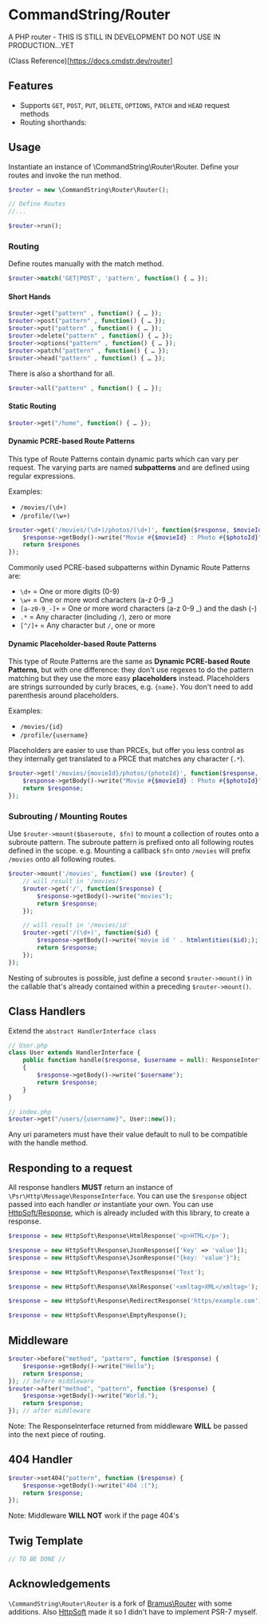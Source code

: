 # CommandString/Router #
A PHP router - THIS IS STILL IN DEVELOPMENT DO NOT USE IN PRODUCTION...YET

(Class Reference)[https://docs.cmdstr.dev/router]

## Features
* Supports `GET`, `POST`, `PUT`, `DELETE`, `OPTIONS`, `PATCH` and `HEAD` request methods
* Routing shorthands:

## Usage
Instantiate an instance of \CommandString\Router\Router. Define your routes and invoke the run method.
```php
$router = new \CommandString\Router\Router();

// Define Routes
//...

$router->run();
```

### Routing
Define routes manually with the match method.
```php
$router->match('GET|POST', 'pattern', function() { … });
```
#### Short Hands
```php
$router->get("pattern" , function() { … });
$router->post("pattern" , function() { … });
$router->put("pattern" , function() { … });
$router->delete("pattern" , function() { … });
$router->options("pattern" , function() { … });
$router->patch("pattern" , function() { … });
$router->head("pattern" , function() { … });
```
There is also a shorthand for all.
```php
$router->all("pattern" , function() { … });
```

#### Static Routing
```php
$router->get("/home", function() { … });
```

#### Dynamic PCRE-based Route Patterns
This type of Route Patterns contain dynamic parts which can vary per request. The varying parts are named **subpatterns** and are defined using regular expressions.

Examples:
-   `/movies/(\d+)`
-   `/profile/(\w+)`

```php
$router->get('/movies/(\d+)/photos/(\d+)', function($response, $movieId, $photoId) {
    $response->getBody()->write("Movie #{$movieId} : Photo #{$photoId}");
    return $respones
});
```

Commonly used PCRE-based subpatterns within Dynamic Route Patterns are:
-   `\d+` = One or more digits (0-9)
-   `\w+` = One or more word characters (a-z 0-9 _)
-   `[a-z0-9_-]+` = One or more word characters (a-z 0-9 _) and the dash (-)
-   `.*` = Any character (including `/`), zero or more
-   `[^/]+` = Any character but `/`, one or more

#### Dynamic Placeholder-based Route Patterns

This type of Route Patterns are the same as **Dynamic PCRE-based Route Patterns**, but with one difference: they don't use regexes to do the pattern matching but they use the more easy **placeholders** instead. Placeholders are strings surrounded by curly braces, e.g. `{name}`. You don't need to add parenthesis around placeholders.

Examples:

-   `/movies/{id}`
-   `/profile/{username}`

Placeholders are easier to use than PRCEs, but offer you less control as they internally get translated to a PRCE that matches any character (`.*`).

```php
$router->get('/movies/{movieId}/photos/{photoId}', function($response, $movieId, $photoId) {
    $response->getBody()->write("Movie #{$movieId} : Photo #{$photoId}");
    return $response;
});
```

### Subrouting / Mounting Routes

Use `$router->mount($baseroute, $fn)` to mount a collection of routes onto a subroute pattern. The subroute pattern is prefixed onto all following routes defined in the scope. e.g. Mounting a callback `$fn` onto `/movies` will prefix `/movies` onto all following routes.

```php
$router->mount('/movies', function() use ($router) {
	// will result in '/movies/'
	$router->get('/', function($response) {
		$response->getBody()->write("movies");
		return $response;
	});

	// will result in '/movies/id'
	$router->get('/(\d+)', function($id) {
		$response->getBody()->write('movie id ' . htmlentities($id););
		return $response;
	});
});
```
Nesting of subroutes is possible, just define a second `$router->mount()` in the callable that's already contained within a preceding `$router->mount()`.

## Class Handlers

Extend the `abstract HandlerInterface class`
```php
// User.php
class User extends HandlerInterface {
    public function handle($response, $username = null): ResponseInterface
    {
        $response->getBody()->write("$username");
        return $response;
    }
}

// index.php
$router->get("/users/{username}", User::new());
```
Any uri parameters must have their value default to null to be compatible with the handle method.

## Responding to a request
All response handlers **MUST** return an instance of `\Psr\Http\Message\ResponseInterface`. You can use the `$response` object passed into each handler *or* instantiate your own. You can use [HttpSoft/Response](https://httpsoft.org/docs/response/v1/#usage), which is already included with this library, to create a response.
```php
$response = new HttpSoft\Response\HtmlResponse('<p>HTML</p>');

$response = new HttpSoft\Response\JsonResponse(['key' => 'value']);
$response = new HttpSoft\Response\JsonResponse("{key: 'value'}");

$response = new HttpSoft\Response\TextResponse('Text');

$response = new HttpSoft\Response\XmlResponse('<xmltag>XML</xmltag>');

$response = new HttpSoft\Response\RedirectResponse('https/example.com');

$response = new HttpSoft\Response\EmptyResponse();
```

## Middleware

```php
$router->before("method", "pattern", function ($response) {
	$response->getBody()->write("Hello");
	return $response;
}); // before middleware
$router->after("method", "pattern", function ($response) {
	$response->getBody()->write("World.");
	return $response;
}); // after middleware
```
Note: The ResponseInterface returned from middleware **WILL** be passed into the next piece of routing.

## 404 Handler
```php
$router->set404("pattern", function ($response) {
	$response->getBody()->write("404 :(");
	return $response;
});
```
Note: Middleware **WILL NOT** work if the page 404's

## Twig Template
```php
// TO BE DONE //
```

## Acknowledgements
`\CommandString\Router\Router` is a fork of [Bramus\Router](https://github.com/bramus/router/blob/master/src/Bramus/Router/Router.php) with some additions. Also [HttpSoft](https://httpsoft.org/) made it so I didn't have to implement PSR-7 myself.

